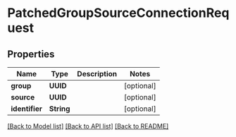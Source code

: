 # PatchedGroupSourceConnectionRequest

## Properties
Name | Type | Description | Notes
------------ | ------------- | ------------- | -------------
**group** | **UUID** |  | [optional] 
**source** | **UUID** |  | [optional] 
**identifier** | **String** |  | [optional] 

[[Back to Model list]](../README.md#documentation-for-models) [[Back to API list]](../README.md#documentation-for-api-endpoints) [[Back to README]](../README.md)


